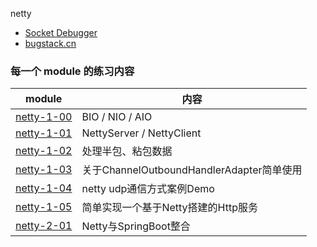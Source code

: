 netty

- [Socket Debugger](https://apps.apple.com/us/app/socket-debugger/id1547933097)
- [bugstack.cn](https://bugstack.cn/md/netty/base/2019-07-30-netty%E6%A1%88%E4%BE%8B%EF%BC%8Cnetty4.1%E5%9F%BA%E7%A1%80%E5%85%A5%E9%97%A8%E7%AF%87%E9%9B%B6%E3%80%8A%E5%88%9D%E5%85%A5JavaIO%E4%B9%8B%E9%97%A8BIO%E3%80%81NIO%E3%80%81AIO%E5%AE%9E%E6%88%98%E7%BB%83%E4%B9%A0%E3%80%8B.html)

### 每一个 module 的练习内容

| module                               | 内容              |
|--------------------------------------|-----------------|
| [netty-1-00](./netty-1-00/README.md) | BIO / NIO / AIO |
| [netty-1-01](./netty-1-01/README.md) | NettyServer / NettyClient  |
| [netty-1-02](./netty-1-02/README.md) | 处理半包、粘包数据  |
| [netty-1-03](./netty-1-03/README.md) | 关于ChannelOutboundHandlerAdapter简单使用  |
| [netty-1-04](./netty-1-04/README.md) | netty udp通信方式案例Demo  |
| [netty-1-05](./netty-1-05/README.md) | 简单实现一个基于Netty搭建的Http服务  |
| [netty-2-01](./netty-2-01/README.md) | Netty与SpringBoot整合  |

